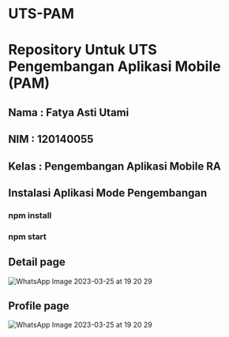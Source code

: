 # UTS-PAM
# Repository Untuk UTS Pengembangan Aplikasi Mobile (PAM) </br>

## Nama : Fatya Asti Utami </br>
## NIM : 120140055 </br>
## Kelas : Pengembangan Aplikasi Mobile RA

## Instalasi Aplikasi Mode Pengembangan

### npm install
### npm start


## Detail page 
![WhatsApp Image 2023-03-25 at 19 20 29](https://user-images.githubusercontent.com/103923166/227730532-fcbdf89f-942b-4e90-87c3-8a1771a336db.jpeg)
## Profile page
![WhatsApp Image 2023-03-25 at 19 20 29](https://user-images.githubusercontent.com/103923166/227730532-fcbdf89f-942b-4e90-87c3-8a1771a336db.jpeg)
